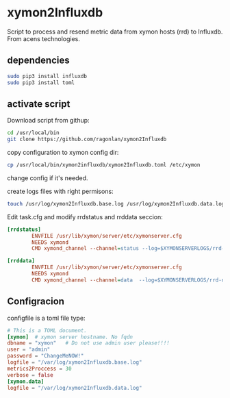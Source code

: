 # xymon2Influxdb
Script to process and resend metric data from xymon hosts (rrd) to Influxdb. From acens technologies.

## dependencies
```bash
sudo pip3 install influxdb
sudo pip3 install toml
```
## activate script
Download script from githup:
```bash
cd /usr/local/bin
git clone https://github.com/ragonlan/xymon2Influxdb
```
copy configuration to xymon config dir:
```bash
cp /usr/local/bin/xymon2influxdb/xymon2Influxdb.toml /etc/xymon
```
change config if it's needed.

create logs files with right permisons:
```bash
touch /usr/log/xymon2Influxdb.base.log /usr/log/xymon2Influxdb.data.log && chown xymon /usr/log/xymon2Influxdb.base.log
```
Edit task.cfg and modify rrdstatus and rrddata seccion:
```ini
[rrdstatus]
        ENVFILE /usr/lib/xymon/server/etc/xymonserver.cfg
        NEEDS xymond
        CMD xymond_channel --channel=status --log=$XYMONSERVERLOGS/rrd-status.log xymond_rrd --rrddir=$XYMONVAR/rrd --processor="/usr/local/bin/xymon2Influxdb/xymon2Influxdb.py" --desc=base

[rrddata]
        ENVFILE /usr/lib/xymon/server/etc/xymonserver.cfg
        NEEDS xymond
        CMD xymond_channel --channel=data  --log=$XYMONSERVERLOGS/rrd-data.log xymond_rrd --rrddir=$XYMONVAR/rrd --processor="/usr/local/bin/xymon2Influxdb/xymon2Influxdb.py" --desc=data
```

## Configracion
configfile is a toml file type:
```toml
# This is a TOML document.
[xymon]  # xymon server hostname. No fqdn
dbname = "xymon"   # Do not use admin user please!!!!
user = "admin"
password = "ChangeMeNOW!"
logfile = "/var/log/xymon2Influxdb.base.log"
metrics2Proccess = 30
verbose = false
[xymon.data]
logfile = "/var/log/xymon2Influxdb.data.log"
```
